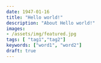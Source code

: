 ```yaml
---
date: 1947-01-16
title: "Hello world!"
description: "About Hello world!"
images:
- /assets/img/featured.jpg
tags: [ "tag1","tag2"]
keywords: ["word1", "word2"]
draft: true
---
```


